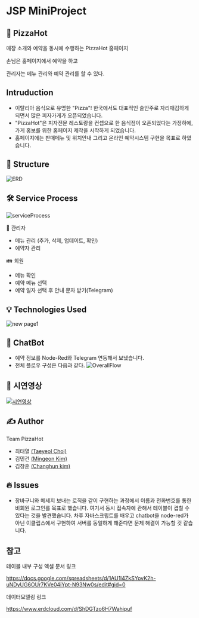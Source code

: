 # JSP MiniProject

## :pizza: PizzaHot

매장 소개와 예약을 동시에 수행하는 PizzaHot 홈페이지

손님은 홈페이지에서 예약을 하고

관리자는 메뉴 관리와 예약 관리를 할 수 있다.

## Intruduction
- 이탈리아 음식으로 유명한 "Pizza"! 한국에서도 대표적인 술안주로 자리매김하게 되면서 많은 피자가게가 오픈되었습니다.
- "PizzaHot"은 피자전문 레스토랑을 컨셉으로 한 음식점이 오픈되었다는 가정하에, 가게 홍보를 위한 홈페이지 제작을 시작하게 되었습니다.
- 홈페이지에는 판매메뉴 및 위치안내 그리고 온라인 예약시스템 구현을 목표로 하였습니다.

## :eyes: Structure
![ERD](https://user-images.githubusercontent.com/72329183/103186507-17078e00-4904-11eb-950b-395b6766f0c8.PNG)

## :hammer_and_wrench: Service Process
![serviceProcess](https://user-images.githubusercontent.com/72329183/103187885-892ea180-4909-11eb-8b38-70907afca962.PNG)

:closed_lock_with_key: 관리자
  - 메뉴 관리 (추가, 삭제, 업데이트, 확인)
  - 예약자 관리

:family: 회원
  - 메뉴 확인
  - 예약 메뉴 선택
  - 예약 일자 선택 후 안내 문자 받기(Telegram)

## 💡 Technologies Used
![new page1](https://i.imgur.com/0D3JHvS.jpg)

## 🤖 ChatBot
  - 예약 정보를 Node-Red와 Telegram 연동해서 보냈습니다.
  - 전체 플로우 구성은 다음과 같다.
  ![OverallFlow](https://user-images.githubusercontent.com/58159833/103186112-972cf400-4902-11eb-95e5-22bfbf89a0be.PNG)

## :movie_camera: 시연영상
[![시연영상](https://img.youtube.com/vi/l624RcGCe2M/0.jpg)](https://www.youtube.com/embed/l624RcGCe2M)

## ✍️ Author
 Team PizzaHot
  - 최태열 [(Taeyeol Choi)](https://github.com/ta-ye)
  - 김민건 [(Mingeon Kim)](https://github.com/alsrjs2441)
  - 김창훈 [(Changhun kim)](https://github.com/bbiku)
  
## 🔥 Issues
  - 장바구니와 메세지 보내는 로직을 같이 구현하는 과정에서 이름과 전화번호를 통한 비회원 로그인를 목표로 했습니다.
    여기서 동시 접속자에 관해서 테이블이 겹칠 수 있다는 것을 발견했습니다. 
    차후 자바스크립트를 배우고 chatbot을 node-red가 아닌 이클립스에서 구현하여 서버를 동일하게 해준다면 문제 해결이 가능할 것 같습니다.
 
  
## 참고
테이블 내부 구성 엑셀 문서 링크

https://docs.google.com/spreadsheets/d/1AU1l4ZkSYovK2h-uNDyUG6OUr7KVe04iYpt-N93Nw0s/edit#gid=0

데이터모델링 링크

https://www.erdcloud.com/d/ShDGTzo6H7Wahipuf
